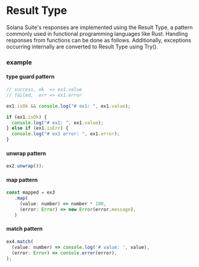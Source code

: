 # Result Type

Solana Suite's responses are implemented using the Result Type, a pattern
commonly used in functional programming languages like Rust. Handling responses
from functions can be done as follows. Additionally, exceptions occurring
internally are converted to Result Type using Try().

### example

#### type guard pattern

```js
// success, ok  => ex1.value
// failed,  err => ex1.error

ex1.isOk && console.log("# ex1: ", ex1.value);

if (ex1.isOk) {
  console.log("# ex1: ", ex1.value);
} else if (ex1.isErr) {
  console.log("# ex1 error: ", ex1.error);
}
```

#### unwrap pattern


```js
ex2.unwrap());
```

#### map pattern


```js
const mapped = ex3
   .map(
     (value: number) => number * 100,
     (error: Error) => new Error(error.message),
   )
```

#### match pattern


```js
ex4.match(
  (value: number) => console.log('# value: ', value),
  (error: Error) => console.error(error),
);
```

